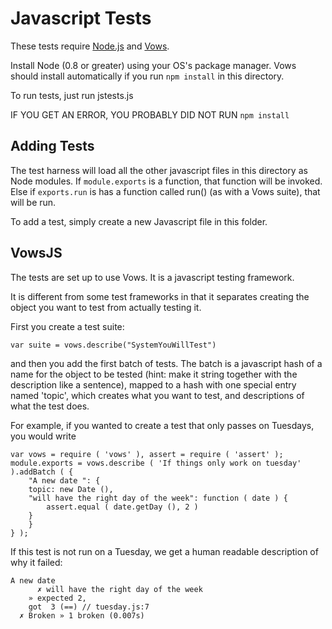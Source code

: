 Javascript Tests
================

These tests require [Node.js](http://nodejs.org) and [Vows](http://vowsjs.org).

Install Node (0.8 or greater) using your OS's package manager.  Vows should
install automatically if you run ``npm install`` in this directory.

To run tests, just run jstests.js

IF YOU GET AN ERROR, YOU PROBABLY DID NOT RUN ``npm install``

Adding Tests
------------

The test harness will load all the other javascript files in this directory
as Node modules.  If ``module.exports`` is a function, that function will be
invoked.  Else if ``exports.run`` is has a function called run() (as with
a Vows suite), that will be run.

To add a test, simply create a new Javascript file in this folder.

VowsJS
------

The tests are set up to use Vows.  It is a javascript testing framework.

It is different from some test frameworks in that it separates creating the
object you want to test from actually testing it.

First you create a test suite:

    var suite = vows.describe("SystemYouWillTest")

and then you add the first batch of tests.  The batch is a javascript hash of a name
for the object to be tested (hint: make it string together with the description like a sentence),
mapped to a hash with one special entry named 'topic', which creates what you want to test,
and descriptions of what the test does.

For example, if you wanted to create a test that only passes on Tuesdays, you
would write

	var vows = require ( 'vows' ), assert = require ( 'assert' );
	module.exports = vows.describe ( 'If things only work on tuesday' ).addBatch ( {
	    "A new date ": {
		topic: new Date (),
		"will have the right day of the week": function ( date ) {
		    assert.equal ( date.getDay (), 2 )
		}
	    }
	} );


If this test is not run on a Tuesday, we get a human readable description of why it failed:

	A new date 
	      ✗ will have the right day of the week 
		» expected 2, 
	  	got	 3 (==) // tuesday.js:7 
	  ✗ Broken » 1 broken (0.007s) 

